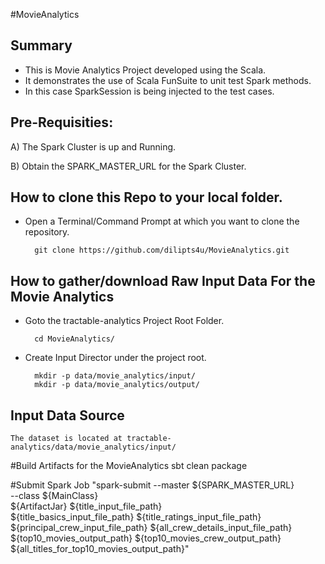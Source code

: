 #MovieAnalytics

## Summary
* This is Movie Analytics Project developed using the Scala.
* It demonstrates the use of Scala FunSuite to unit test Spark methods.
* In this case SparkSession is being injected to the test cases.

## Pre-Requisities:

A) The Spark Cluster is up and Running.

B) Obtain the SPARK_MASTER_URL for the Spark Cluster.

## How to clone this Repo to your local folder.
* Open a Terminal/Command Prompt at which you want to clone the repository.

        git clone https://github.com/dilipts4u/MovieAnalytics.git

## How to gather/download Raw Input Data For the Movie Analytics
* Goto the tractable-analytics Project Root Folder.

        cd MovieAnalytics/

* Create Input Director under the project root.

        mkdir -p data/movie_analytics/input/
        mkdir -p data/movie_analytics/output/

## Input Data Source

    The dataset is located at tractable-analytics/data/movie_analytics/input/

#Build Artifacts for the MovieAnalytics
    sbt clean package

#Submit Spark Job
      "spark-submit --master ${SPARK_MASTER_URL}  \
        --class ${MainClass} \
        ${ArtifactJar} ${title_input_file_path} \
        ${title_basics_input_file_path} ${title_ratings_input_file_path} \
        ${principal_crew_input_file_path} ${all_crew_details_input_file_path} \
        ${top10_movies_output_path} ${top10_movies_crew_output_path} \
        ${all_titles_for_top10_movies_output_path}"
